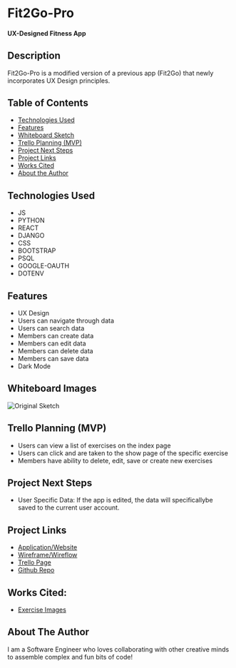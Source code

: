 # Fit2Go-Pro

#### UX-Designed Fitness App

## Description
Fit2Go-Pro is a modified version of a previous app (Fit2Go) that newly incorporates UX Design principles.

## Table of Contents
* [Technologies Used](#technologiesused)
* [Features](#features)
* [Whiteboard Sketch](#sketch)
* [Trello Planning (MVP)](#trello)
* [Project Next Steps](#nextsteps)
* [Project Links](#deployment)
* [Works Cited](#cited)
* [About the Author](#author)

## <a name="technologiesused"></a>Technologies Used
* JS
* PYTHON
* REACT
* DJANGO
* CSS
* BOOTSTRAP
* PSQL
* GOOGLE-OAUTH
* DOTENV


## <a name="features"></a>Features
* UX Design
* Users can navigate through data
* Users can search data
* Members can create data
* Members can edit data
* Members can delete data
* Members can save data
* Dark Mode

## <a name="sketch"></a>Whiteboard Images
<img src="https://postimg.cc/dDnqyzYh" alt="Original Sketch"/>

## <a name="trello"></a>Trello Planning (MVP)
* Users can view a list of exercises on the index page
* Users can click and are taken to the show page of the specific exercise
* Members have ability to delete, edit, save or create new exercises

## <a name="nextsteps"></a>Project Next Steps
* User Specific Data: If the app is edited, the data will specificallybe saved to the current user account.

## <a name="deployment"></a>Project Links
* [Application/Website](https://fit2go-pro.netlify.app/)
* [Wireframe/Wireflow](https://whimsical.com/fit2go-pro-P7YJwD3xHe2DwMvWGVk149)
* [Trello Page](https://trello.com/b/tAz85bkf/nutritional-app)
* [Github Repo](https://github.com/Haroonkhan0629/Fit2Go)

## <a name="cited"></a>Works Cited:
* [Exercise Images](https://strengthlevel.com/)

## <a name="author"></a>About The Author
I am a Software Engineer who loves collaborating with other creative minds to assemble complex and fun bits of code!


